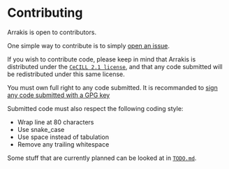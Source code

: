 # Contributing

Arrakis is open to contributors.

One simple way to contribute is to simply [open an
issue](https://gitlab.com/valoranM/arrakis/-/issues).

If you wish to contribute code, please keep in mind that Arrakis is distributed
under the [`CeCILL 2.1 license`](./LICENSE), and that any code submitted will be
redistributed under this same license.

You must own full right to any code submitted.
It is recommanded to [sign any code submitted with a GPG key](https://docs.gitlab.com/ee/user/project/repository/signed_commits/gpg.html)

Submitted code must also respect the following coding style:
* Wrap line at 80 characters
* Use snake_case
* Use space instead of tabulation
* Remove any trailing whitespace

Some stuff that are currently planned can be looked at in
[`TODO.md`](./TODO.md).

